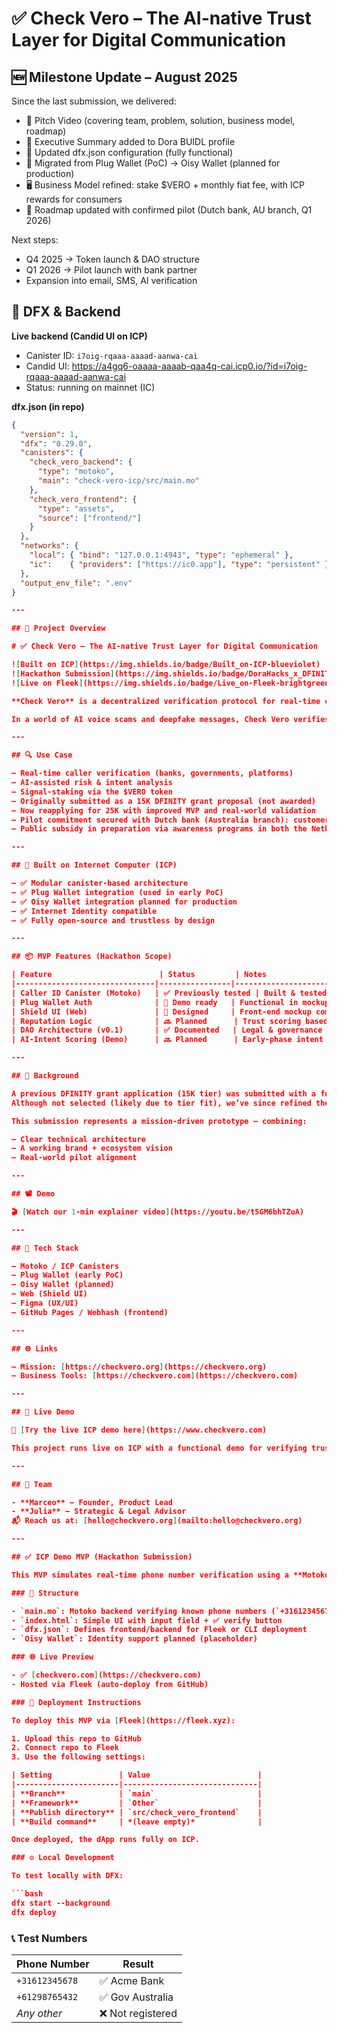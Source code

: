 # ✅ Check Vero – The AI-native Trust Layer for Digital Communication  

## 🆕 Milestone Update – August 2025
Since the last submission, we delivered:
- 🎥 Pitch Video (covering team, problem, solution, business model, roadmap)
- 📑 Executive Summary added to Dora BUIDL profile
- 🔧 Updated dfx.json configuration (fully functional)
- 🔐 Migrated from Plug Wallet (PoC) → Oisy Wallet (planned for production)
- 🖥️ Business Model refined: stake $VERO + monthly fiat fee, with ICP rewards for consumers
- 🚀 Roadmap updated with confirmed pilot (Dutch bank, AU branch, Q1 2026)

Next steps:
- Q4 2025 → Token launch & DAO structure  
- Q1 2026 → Pilot launch with bank partner  
- Expansion into email, SMS, AI verification  

## 🔧 DFX & Backend

**Live backend (Candid UI on ICP)**  
- Canister ID: `i7oig-rqaaa-aaaad-aanwa-cai`  
- Candid UI: https://a4gq6-oaaaa-aaaab-qaa4q-cai.icp0.io/?id=i7oig-rqaaa-aaaad-aanwa-cai  
- Status: running on mainnet (IC)

**dfx.json (in repo)**
```json
{
  "version": 1,
  "dfx": "0.29.0",
  "canisters": {
    "check_vero_backend": {
      "type": "motoko",
      "main": "check-vero-icp/src/main.mo"
    },
    "check_vero_frontend": {
      "type": "assets",
      "source": ["frontend/"]
    }
  },
  "networks": {
    "local": { "bind": "127.0.0.1:4943", "type": "ephemeral" },
    "ic":    { "providers": ["https://ic0.app"], "type": "persistent" }
  },
  "output_env_file": ".env"
}

---

## 📖 Project Overview

# ✅ Check Vero – The AI-native Trust Layer for Digital Communication

![Built on ICP](https://img.shields.io/badge/Built_on-ICP-blueviolet)
![Hackathon Submission](https://img.shields.io/badge/DoraHacks_x_DFINITY-orange)
![Live on Fleek](https://img.shields.io/badge/Live_on-Fleek-brightgreen)

**Check Vero** is a decentralized verification protocol for real-time communication – starting with phone calls.

In a world of AI voice scams and deepfake messages, Check Vero verifies the **signal**, not just the sender.

---

## 🔍 Use Case

– Real-time caller verification (banks, governments, platforms)  
– AI-assisted risk & intent analysis  
– Signal-staking via the $VERO token  
– Originally submitted as a 15K DFINITY grant proposal (not awarded)  
– Now reapplying for 25K with improved MVP and real-world validation  
– Pilot commitment secured with Dutch bank (Australia branch): customers will receive email invitation to test the app  
– Public subsidy in preparation via awareness programs in both the Netherlands 🇳🇱 and Australia 🇦🇺

---

## 🧱 Built on Internet Computer (ICP)

– ✅ Modular canister-based architecture  
– ✅ Plug Wallet integration (used in early PoC)  
– ✅ Oisy Wallet integration planned for production  
– ✅ Internet Identity compatible  
– ✅ Fully open-source and trustless by design

---

## 📦 MVP Features (Hackathon Scope)

| Feature                        | Status         | Notes                                                                 |
|-------------------------------|----------------|-----------------------------------------------------------------------|
| Caller ID Canister (Motoko)   | ✅ Previously tested | Built & tested in early version; re-deploying in Q3               |
| Plug Wallet Auth              | 🧪 Demo ready   | Functional in mockup (PoC); production version will use Oisy Wallet |
| Shield UI (Web)               | 🧪 Designed     | Front-end mockup complete (v0.1)                                     |
| Reputation Logic              | 🔜 Planned      | Trust scoring based on signal context & caller type                 |
| DAO Architecture (v0.1)       | ✅ Documented   | Legal & governance structure defined (see PDF)                       |
| AI-Intent Scoring (Demo)      | 🔜 Planned      | Early-phase intent detection concept via metadata                    |

---

## 📜 Background

A previous DFINITY grant application (15K tier) was submitted with a full milestone plan.  
Although not selected (likely due to tier fit), we’ve since refined the project and are reapplying for the **25K tier** with a sharper technical focus.

This submission represents a mission-driven prototype — combining:

– Clear technical architecture  
– A working brand + ecosystem vision  
– Real-world pilot alignment

---

## 📽️ Demo

🎬 [Watch our 1-min explainer video](https://youtu.be/t5GM6bhTZuA)

---

## 🧪 Tech Stack

– Motoko / ICP Canisters  
– Plug Wallet (early PoC)  
– Oisy Wallet (planned)  
– Web (Shield UI)  
– Figma (UX/UI)  
– GitHub Pages / Webhash (frontend)

---

## 🌐 Links

– Mission: [https://checkvero.org](https://checkvero.org)  
– Business Tools: [https://checkvero.com](https://checkvero.com)

---

## 🔗 Live Demo

🎥 [Try the live ICP demo here](https://www.checkvero.com)

This project runs live on ICP with a functional demo for verifying trusted caller signals.

---

## 👥 Team

- **Marceo** – Founder, Product Lead  
- **Julia** – Strategic & Legal Advisor  
📬 Reach us at: [hello@checkvero.org](mailto:hello@checkvero.org)

---

## ✅ ICP Demo MVP (Hackathon Submission)

This MVP simulates real-time phone number verification using a **Motoko backend** and a **HTML/JS frontend**. It is built natively for the Internet Computer, ready for grant review and hackathon presentation.

### 🧱 Structure

- `main.mo`: Motoko backend verifying known phone numbers (`+31612345678`, `+61298765432`)
- `index.html`: Simple UI with input field + ✅ verify button
- `dfx.json`: Defines frontend/backend for Fleek or CLI deployment
- `Oisy Wallet`: Identity support planned (placeholder)

### 🌐 Live Preview

- ✅ [checkvero.com](https://checkvero.com)
- Hosted via Fleek (auto-deploy from GitHub)

### 🚀 Deployment Instructions

To deploy this MVP via [Fleek](https://fleek.xyz):

1. Upload this repo to GitHub  
2. Connect repo to Fleek  
3. Use the following settings:

| Setting               | Value                        |
|-----------------------|------------------------------|
| **Branch**            | `main`                       |
| **Framework**         | `Other`                      |
| **Publish directory** | `src/check_vero_frontend`    |
| **Build command**     | *(leave empty)*              |

Once deployed, the dApp runs fully on ICP.

### ⚙️ Local Development

To test locally with DFX:

```bash
dfx start --background
dfx deploy
```

### 📞 Test Numbers

| Phone Number     | Result          |
|------------------|------------------|
| `+31612345678`   | ✅ Acme Bank     |
| `+61298765432`   | ✅ Gov Australia |
| _Any other_      | ❌ Not registered |
